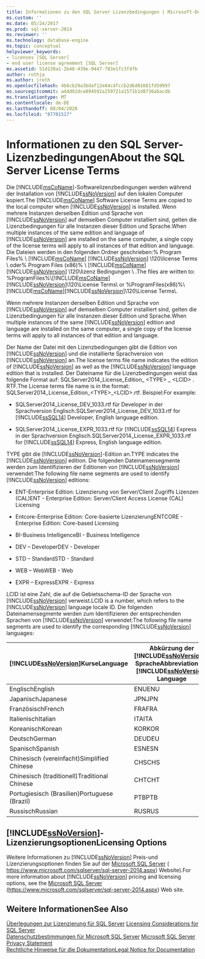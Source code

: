 ```yaml
---
title: Informationen zu den SQL Server Lizenzbedingungen | Microsoft-Dokumentation
ms.custom: ''
ms.date: 05/24/2017
ms.prod: sql-server-2014
ms.reviewer: ''
ms.technology: database-engine
ms.topic: conceptual
helpviewer_keywords:
- licenses [SQL Server]
- end user license agreement [SQL Server]
ms.assetid: 51d130a1-2b48-439e-9447-783e1fc3f4fb
author: rothja
ms.author: jroth
ms.openlocfilehash: 4b6cb29a3bdaf12e84c4fccb2d6d01681fd59997
ms.sourcegitcommit: ad4d92dce894592a259721a1571b1d8736abacdb
ms.translationtype: MT
ms.contentlocale: de-DE
ms.lasthandoff: 08/04/2020
ms.locfileid: "87701517"
---
```

# <a name="about-the-sql-server-license-terms"></a><span data-ttu-id="7bd2b-102">Informationen zu den SQL Server-Lizenzbedingungen</span><span class="sxs-lookup"><span data-stu-id="7bd2b-102">About the SQL Server License Terms</span></span>
  <span data-ttu-id="7bd2b-103">Die [!INCLUDE[msCoName](../includes/msconame-md.md)]-Softwarelizenzbedingungen werden während der Installation von [!INCLUDE[ssNoVersion](../includes/ssnoversion-md.md)] auf den lokalen Computer kopiert.</span><span class="sxs-lookup"><span data-stu-id="7bd2b-103">The [!INCLUDE[msCoName](../includes/msconame-md.md)] Software License Terms are copied to the local computer when [!INCLUDE[ssNoVersion](../includes/ssnoversion-md.md)] is installed.</span></span> <span data-ttu-id="7bd2b-104">Wenn mehrere Instanzen derselben Edition und Sprache von [!INCLUDE[ssNoVersion](../includes/ssnoversion-md.md)] auf demselben Computer installiert sind, gelten die Lizenzbedingungen für alle Instanzen dieser Edition und Sprache.</span><span class="sxs-lookup"><span data-stu-id="7bd2b-104">When multiple instances of the same edition and language of [!INCLUDE[ssNoVersion](../includes/ssnoversion-md.md)] are installed on the same computer, a single copy of the license terms will apply to all instances of that edition and language.</span></span> <span data-ttu-id="7bd2b-105">Die Dateien werden in den folgenden Ordner geschrieben:% Program Files% \\ [!INCLUDE[msCoName](../includes/msconame-md.md)] [!INCLUDE[ssNoVersion](../includes/ssnoversion-md.md)] \120\license Terms \ oder% Program Files (x86)% \ [!INCLUDE[msCoName](../includes/msconame-md.md)] [!INCLUDE[ssNoVersion](../includes/ssnoversion-md.md)] \120\lizenz Bedingungen \\ .</span><span class="sxs-lookup"><span data-stu-id="7bd2b-105">The files are written to: %ProgramFiles%\\[!INCLUDE[msCoName](../includes/msconame-md.md)][!INCLUDE[ssNoVersion](../includes/ssnoversion-md.md)]\120\License Terms\ or %ProgramFiles(x86)%\ [!INCLUDE[msCoName](../includes/msconame-md.md)][!INCLUDE[ssNoVersion](../includes/ssnoversion-md.md)]\120\License Terms\\.</span></span>  
  
 <span data-ttu-id="7bd2b-106">Wenn mehrere Instanzen derselben Edition und Sprache von [!INCLUDE[ssNoVersion](../includes/ssnoversion-md.md)] auf demselben Computer installiert sind, gelten die Lizenzbedingungen für alle Instanzen dieser Edition und Sprache.</span><span class="sxs-lookup"><span data-stu-id="7bd2b-106">When multiple instances of the same [!INCLUDE[ssNoVersion](../includes/ssnoversion-md.md)] edition and language are installed on the same computer, a single copy of the license terms will apply to all instances of that edition and language.</span></span>  
  
 <span data-ttu-id="7bd2b-107">Der Name der Datei mit den Lizenzbedingungen gibt die Edition von [!INCLUDE[ssNoVersion](../includes/ssnoversion-md.md)] und die installierte Sprachversion von [!INCLUDE[ssNoVersion](../includes/ssnoversion-md.md)] an.</span><span class="sxs-lookup"><span data-stu-id="7bd2b-107">The license terms file name indicates the edition of [!INCLUDE[ssNoVersion](../includes/ssnoversion-md.md)] as well as the [!INCLUDE[ssNoVersion](../includes/ssnoversion-md.md)] language edition that is installed.</span></span> <span data-ttu-id="7bd2b-108">Der Dateiname für die Lizenzbedingungen weist das folgende Format auf: SQLServer2014_License_Edition_ \<TYPE> _ \<LCID> . RTF.</span><span class="sxs-lookup"><span data-stu-id="7bd2b-108">The License terms file name is in the format: SQLServer2014_License_Edition_\<TYPE>_\<LCID>.rtf.</span></span> <span data-ttu-id="7bd2b-109">Beispiel:</span><span class="sxs-lookup"><span data-stu-id="7bd2b-109">For example:</span></span>  
  
-   <span data-ttu-id="7bd2b-110">SQLServer2014_License_DEV_1033.rtf für  Developer in der Sprachversion Englisch.</span><span class="sxs-lookup"><span data-stu-id="7bd2b-110">SQLServer2014_License_DEV_1033.rtf for [!INCLUDE[ssSQL14](../includes/sssql14-md.md)] Developer, English language edition.</span></span>  
  
-   <span data-ttu-id="7bd2b-111">SQLServer2014_License_EXPR_1033.rtf für [!INCLUDE[ssSQL14](../includes/sssql14-md.md)] Express in der Sprachversion Englisch.</span><span class="sxs-lookup"><span data-stu-id="7bd2b-111">SQLServer2014_License_EXPR_1033.rtf for [!INCLUDE[ssSQL14](../includes/sssql14-md.md)] Express, English language edition.</span></span>  
  
 <span data-ttu-id="7bd2b-112">TYPE gibt die [!INCLUDE[ssNoVersion](../includes/ssnoversion-md.md)]-Edition an.</span><span class="sxs-lookup"><span data-stu-id="7bd2b-112">TYPE indicates the [!INCLUDE[ssNoVersion](../includes/ssnoversion-md.md)] edition.</span></span> <span data-ttu-id="7bd2b-113">Die folgenden Dateinamensegmente werden zum Identifizieren der Editionen von [!INCLUDE[ssNoVersion](../includes/ssnoversion-md.md)] verwendet:</span><span class="sxs-lookup"><span data-stu-id="7bd2b-113">The following file name segments are used to identify [!INCLUDE[ssNoVersion](../includes/ssnoversion-md.md)] editions:</span></span>  
  
-   <span data-ttu-id="7bd2b-114">ENT-Enterprise Edition: Lizenzierung von Server/Client Zugriffs Lizenzen (CAL)</span><span class="sxs-lookup"><span data-stu-id="7bd2b-114">ENT - Enterprise Edition: Server/Client Access License (CAL) Licensing</span></span>  
  
-   <span data-ttu-id="7bd2b-115">Entcore-Enterprise Edition: Core-basierte Lizenzierung</span><span class="sxs-lookup"><span data-stu-id="7bd2b-115">ENTCORE - Enterprise Edition: Core-based Licensing</span></span>  
  
-   <span data-ttu-id="7bd2b-116">BI-Business Intelligence</span><span class="sxs-lookup"><span data-stu-id="7bd2b-116">BI - Business Intelligence</span></span>  
  
-   <span data-ttu-id="7bd2b-117">DEV – Developer</span><span class="sxs-lookup"><span data-stu-id="7bd2b-117">DEV - Developer</span></span>  
  
-   <span data-ttu-id="7bd2b-118">STD – Standard</span><span class="sxs-lookup"><span data-stu-id="7bd2b-118">STD - Standard</span></span>  
  
-   <span data-ttu-id="7bd2b-119">WEB – Web</span><span class="sxs-lookup"><span data-stu-id="7bd2b-119">WEB - Web</span></span>  
  
-   <span data-ttu-id="7bd2b-120">EXPR – Express</span><span class="sxs-lookup"><span data-stu-id="7bd2b-120">EXPR - Express</span></span>  
  
 <span data-ttu-id="7bd2b-121">LCID ist eine Zahl, die auf die Gebietsschema-ID der Sprache von [!INCLUDE[ssNoVersion](../includes/ssnoversion-md.md)] verweist.</span><span class="sxs-lookup"><span data-stu-id="7bd2b-121">LCID is a number, which refers to the [!INCLUDE[ssNoVersion](../includes/ssnoversion-md.md)] language locale ID.</span></span>  <span data-ttu-id="7bd2b-122">Die folgenden Dateinamensegmente werden zum Identifizieren der entsprechenden Sprachen von [!INCLUDE[ssNoVersion](../includes/ssnoversion-md.md)] verwendet:</span><span class="sxs-lookup"><span data-stu-id="7bd2b-122">The following file name segments are used to identify the corresponding [!INCLUDE[ssNoVersion](../includes/ssnoversion-md.md)] languages:</span></span>  
  
|[!INCLUDE[ssNoVersion](../includes/ssnoversion-md.md)]<span data-ttu-id="7bd2b-123">Kurse</span><span class="sxs-lookup"><span data-stu-id="7bd2b-123">Language</span></span>|<span data-ttu-id="7bd2b-124">Abkürzung der [!INCLUDE[ssNoVersion](../includes/ssnoversion-md.md)]-Sprache</span><span class="sxs-lookup"><span data-stu-id="7bd2b-124">Abbreviation for [!INCLUDE[ssNoVersion](../includes/ssnoversion-md.md)] Language</span></span>|<span data-ttu-id="7bd2b-125">LCID</span><span class="sxs-lookup"><span data-stu-id="7bd2b-125">LCID</span></span>|  
|----------------------------------------|---------------------------------------------------------|----------|  
|<span data-ttu-id="7bd2b-126">Englisch</span><span class="sxs-lookup"><span data-stu-id="7bd2b-126">English</span></span>|<span data-ttu-id="7bd2b-127">ENU</span><span class="sxs-lookup"><span data-stu-id="7bd2b-127">ENU</span></span>|<span data-ttu-id="7bd2b-128">1033</span><span class="sxs-lookup"><span data-stu-id="7bd2b-128">1033</span></span>|  
|<span data-ttu-id="7bd2b-129">Japanisch</span><span class="sxs-lookup"><span data-stu-id="7bd2b-129">Japanese</span></span>|<span data-ttu-id="7bd2b-130">JPN</span><span class="sxs-lookup"><span data-stu-id="7bd2b-130">JPN</span></span>|<span data-ttu-id="7bd2b-131">1041</span><span class="sxs-lookup"><span data-stu-id="7bd2b-131">1041</span></span>|  
|<span data-ttu-id="7bd2b-132">Französisch</span><span class="sxs-lookup"><span data-stu-id="7bd2b-132">French</span></span>|<span data-ttu-id="7bd2b-133">FRA</span><span class="sxs-lookup"><span data-stu-id="7bd2b-133">FRA</span></span>|<span data-ttu-id="7bd2b-134">1036</span><span class="sxs-lookup"><span data-stu-id="7bd2b-134">1036</span></span>|  
|<span data-ttu-id="7bd2b-135">Italienisch</span><span class="sxs-lookup"><span data-stu-id="7bd2b-135">Italian</span></span>|<span data-ttu-id="7bd2b-136">ITA</span><span class="sxs-lookup"><span data-stu-id="7bd2b-136">ITA</span></span>|<span data-ttu-id="7bd2b-137">1040</span><span class="sxs-lookup"><span data-stu-id="7bd2b-137">1040</span></span>|  
|<span data-ttu-id="7bd2b-138">Koreanisch</span><span class="sxs-lookup"><span data-stu-id="7bd2b-138">Korean</span></span>|<span data-ttu-id="7bd2b-139">KOR</span><span class="sxs-lookup"><span data-stu-id="7bd2b-139">KOR</span></span>|<span data-ttu-id="7bd2b-140">1042</span><span class="sxs-lookup"><span data-stu-id="7bd2b-140">1042</span></span>|  
|<span data-ttu-id="7bd2b-141">Deutsch</span><span class="sxs-lookup"><span data-stu-id="7bd2b-141">German</span></span>|<span data-ttu-id="7bd2b-142">DEU</span><span class="sxs-lookup"><span data-stu-id="7bd2b-142">DEU</span></span>|<span data-ttu-id="7bd2b-143">1031</span><span class="sxs-lookup"><span data-stu-id="7bd2b-143">1031</span></span>|  
|<span data-ttu-id="7bd2b-144">Spanisch</span><span class="sxs-lookup"><span data-stu-id="7bd2b-144">Spanish</span></span>|<span data-ttu-id="7bd2b-145">ESN</span><span class="sxs-lookup"><span data-stu-id="7bd2b-145">ESN</span></span>|<span data-ttu-id="7bd2b-146">3082</span><span class="sxs-lookup"><span data-stu-id="7bd2b-146">3082</span></span>|  
|<span data-ttu-id="7bd2b-147">Chinesisch (vereinfacht)</span><span class="sxs-lookup"><span data-stu-id="7bd2b-147">Simplified Chinese</span></span>|<span data-ttu-id="7bd2b-148">CHS</span><span class="sxs-lookup"><span data-stu-id="7bd2b-148">CHS</span></span>|<span data-ttu-id="7bd2b-149">2052</span><span class="sxs-lookup"><span data-stu-id="7bd2b-149">2052</span></span>|  
|<span data-ttu-id="7bd2b-150">Chinesisch (traditionell)</span><span class="sxs-lookup"><span data-stu-id="7bd2b-150">Traditional Chinese</span></span>|<span data-ttu-id="7bd2b-151">CHT</span><span class="sxs-lookup"><span data-stu-id="7bd2b-151">CHT</span></span>|<span data-ttu-id="7bd2b-152">1028</span><span class="sxs-lookup"><span data-stu-id="7bd2b-152">1028</span></span>|  
|<span data-ttu-id="7bd2b-153">Portugiesisch (Brasilien)</span><span class="sxs-lookup"><span data-stu-id="7bd2b-153">Portuguese (Brazil)</span></span>|<span data-ttu-id="7bd2b-154">PTB</span><span class="sxs-lookup"><span data-stu-id="7bd2b-154">PTB</span></span>|<span data-ttu-id="7bd2b-155">1046</span><span class="sxs-lookup"><span data-stu-id="7bd2b-155">1046</span></span>|  
|<span data-ttu-id="7bd2b-156">Russisch</span><span class="sxs-lookup"><span data-stu-id="7bd2b-156">Russian</span></span>|<span data-ttu-id="7bd2b-157">RUS</span><span class="sxs-lookup"><span data-stu-id="7bd2b-157">RUS</span></span>|<span data-ttu-id="7bd2b-158">1049</span><span class="sxs-lookup"><span data-stu-id="7bd2b-158">1049</span></span>|  
  
## <a name="ssnoversion-licensing-options"></a>[!INCLUDE[ssNoVersion](../includes/ssnoversion-md.md)]<span data-ttu-id="7bd2b-159">-Lizenzierungsoptionen</span><span class="sxs-lookup"><span data-stu-id="7bd2b-159">Licensing Options</span></span>  
 <span data-ttu-id="7bd2b-160">Weitere Informationen zu [!INCLUDE[ssNoVersion](../includes/ssnoversion-md.md)] Preis-und Lizenzierungsoptionen finden Sie auf der [Microsoft SQL Server](https://www.microsoft.com/sqlserver/sql-server-2014.aspx) ( https://www.microsoft.com/sqlserver/sql-server-2014.aspx) Website).</span><span class="sxs-lookup"><span data-stu-id="7bd2b-160">For more information about [!INCLUDE[ssNoVersion](../includes/ssnoversion-md.md)] pricing and licensing options, see the [Microsoft SQL Server](https://www.microsoft.com/sqlserver/sql-server-2014.aspx) (https://www.microsoft.com/sqlserver/sql-server-2014.aspx) Web site.</span></span>  
  
## <a name="see-also"></a><span data-ttu-id="7bd2b-161">Weitere Informationen</span><span class="sxs-lookup"><span data-stu-id="7bd2b-161">See Also</span></span>  
 <span data-ttu-id="7bd2b-162">[Überlegungen zur Lizenzierung für SQL Server](../../2014/sql-server/install/licensing-considerations-for-sql-server.md) </span><span class="sxs-lookup"><span data-stu-id="7bd2b-162">[Licensing Considerations for SQL Server](../../2014/sql-server/install/licensing-considerations-for-sql-server.md) </span></span>  
 <span data-ttu-id="7bd2b-163">[Datenschutzbestimmungen für Microsoft SQL Server](../../2014/getting-started/microsoft-sql-server-privacy-statement.md) </span><span class="sxs-lookup"><span data-stu-id="7bd2b-163">[Microsoft SQL Server Privacy Statement](../../2014/getting-started/microsoft-sql-server-privacy-statement.md) </span></span>  
 [<span data-ttu-id="7bd2b-164">Rechtliche Hinweise für die Dokumentation</span><span class="sxs-lookup"><span data-stu-id="7bd2b-164">Legal Notice for Documentation</span></span>](../../2014/getting-started/legal-notice-for-documentation.md)  
  
  

